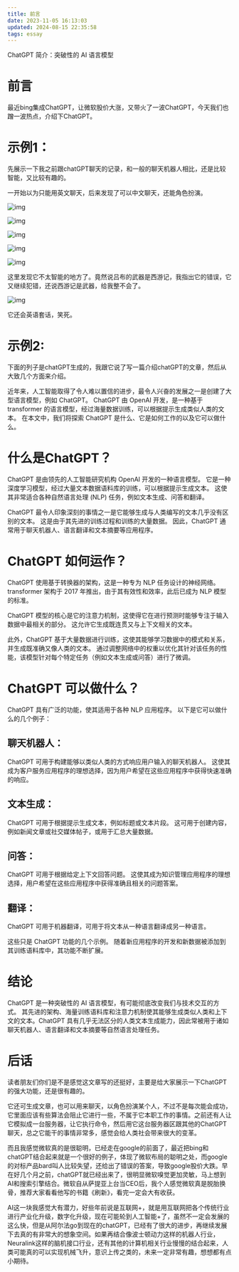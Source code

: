 ```yaml
---
title: 前言
date: 2023-11-05 16:13:03
updated: 2024-08-15 22:35:58
tags: essay
---
```

ChatGPT 简介：突破性的 AI 语言模型


# 前言
最近bing集成ChatGPT，让微软股价大涨，又带火了一波ChatGPT，今天我们也蹭一波热点，介绍下ChatGPT。



# 示例1：

先展示一下我之前跟chatGPT聊天的记录，和一般的聊天机器人相比，还是比较智能，又比较有趣的。

一开始以为只能用英文聊天，后来发现了可以中文聊天，还能角色扮演。

![img](https://pic1.zhimg.com/80/v2-36d2b65b2ce99c4c62e1d5f0f26970e2_720w.jpg)



![img](https://pic4.zhimg.com/80/v2-87dbff42db81a0fdf533e87d610454b9_720w.jpg)



![img](https://pic4.zhimg.com/80/v2-12f1218cfa22feaeb37d839473aebbd5_720w.jpg)

![img](https://pic3.zhimg.com/80/v2-53a78482e26856c7ad7de5b04a0b7089_720w.jpg)



![img](https://pic3.zhimg.com/80/v2-24b28a6767c1fb20656b86dc28c6391b_720w.jpg)



这里发现它不太智能的地方了。竟然说吕布的武器是西游记，我指出它的错误，它又继续犯错，还说西游记是武器，给我整不会了。

![img](https://wxwwt-oss.oss-cn-hangzhou.aliyuncs.com/imgRepo/v2-a6be7265ff87ddb35bf13a0209cc4971_720w.jpg)



它还会英语套话，笑死。



# 示例2:

下面的列子是chatGPT生成的，我跟它说了写一篇介绍chatGPT的文章，然后从大致几个方面来介绍。



近年来，人工智能取得了令人难以置信的进步，最令人兴奋的发展之一是创建了大型语言模型，例如 ChatGPT。 ChatGPT 由 OpenAI 开发，是一种基于 transformer 的语言模型，经过海量数据训练，可以根据提示生成类似人类的文本。 在本文中，我们将探索 ChatGPT 是什么、它是如何工作的以及它可以做什么。





# 什么是ChatGPT？

ChatGPT 是由领先的人工智能研究机构 OpenAI 开发的一种语言模型。 它是一种深度学习模型，经过大量文本数据语料库的训练，可以根据提示生成文本。 这使其非常适合各种自然语言处理 (NLP) 任务，例如文本生成、问答和翻译。



ChatGPT 最令人印象深刻的事情之一是它能够生成与人类编写的文本几乎没有区别的文本。 这是由于其先进的训练过程和训练的大量数据。 因此，ChatGPT 通常用于聊天机器人、语言翻译和文本摘要等应用程序。



# ChatGPT 如何运作？

ChatGPT 使用基于转换器的架构，这是一种专为 NLP 任务设计的神经网络。 transformer 架构于 2017 年推出，由于其有效性和效率，此后已成为 NLP 模型的标准。



ChatGPT 模型的核心是它的注意力机制，这使得它在进行预测时能够专注于输入数据中最相关的部分。 这允许它生成既连贯又与上下文相关的文本。



此外，ChatGPT 基于大量数据进行训练，这使其能够学习数据中的模式和关系，并生成既准确又像人类的文本。 通过调整网络中的权重以优化其针对该任务的性能，该模型针对每个特定任务（例如文本生成或问答）进行了微调。



# ChatGPT 可以做什么？

ChatGPT 具有广泛的功能，使其适用于各种 NLP 应用程序。 以下是它可以做什么的几个例子：



## 聊天机器人：

ChatGPT 可用于构建能够以类似人类的方式响应用户输入的聊天机器人。 这使其成为客户服务应用程序的理想选择，因为用户希望在这些应用程序中获得快速准确的响应。



## 文本生成：

ChatGPT 可用于根据提示生成文本，例如标题或文本片段。 这可用于创建内容，例如新闻文章或社交媒体帖子，或用于汇总大量数据。



## 问答：

ChatGPT 可用于根据给定上下文回答问题。 这使其成为知识管理应用程序的理想选择，用户希望在这些应用程序中获得准确且相关的问题答案。



## 翻译：

ChatGPT 可用于机器翻译，可用于将文本从一种语言翻译成另一种语言。



这些只是 ChatGPT 功能的几个示例。 随着新应用程序的开发和新数据被添加到其训练语料库中，其功能不断扩展。



# 结论

ChatGPT 是一种突破性的 AI 语言模型，有可能彻底改变我们与技术交互的方式。 其先进的架构、海量训练语料库和注意力机制使其能够生成类似人类和上下文的文本。ChatGPT 具有几乎无法区分的人类文本生成能力，因此常被用于诸如聊天机器人、语言翻译和文本摘要等自然语言处理任务。



# 后话

读者朋友们你们是不是感觉这文章写的还挺好，主要是给大家展示一下ChatGPT的强大功能，还是很有趣的。

它还可生成文章，也可以用来聊天，以角色扮演某个人，不过不是每次能会成功，它里面应该有些算法会阻止它进行一些，不属于它本职工作的事情。之前还有人让它模拟成一台服务器，让它执行命令，然后用它这台服务器区跟其他的ChatGPT聊天，总之它能干的事情非常多，感觉会给人类社会带来很大的变革。

而且我感觉微软真的是很聪明，已经走在google的前面了，最近把bing和chatGPT结合起来就是一个很好的例子，体现了微软布局的聪明之处，而google的对标产品bard叫人比较失望，还给出了错误的答案，导致google股价大跌。早在好几个月之前，chatGPT就已经出来了，很明显微软嗅觉更加灵敏，马上想到AI和搜索引擎结合。微软自从萨提亚上台当CEO后，我个人感觉微软真是脱胎换骨，推荐大家看看他写的书籍《刷新》，看完一定会大有收获。

AI这一块我感觉大有潜力，好些年前说是互联网+，就是用互联网把各个传统行业进行产业化升级，数字化升级，现在可能轮到人工智能+了，虽然不一定会发展的这么快，但是从阿尔法go到现在的chatGPT，已经有了很大的进步，再继续发展下去真的有非常大的想象空间。如果再结合像波士顿动力这样的机器人行业，Neuralink这样的脑机接口行业，还有其他的计算机相关行业慢慢的结合起来，人类可能真的可以实现机械飞升，意识上传之类的，未来一定非常有趣，想想都有点小期待。